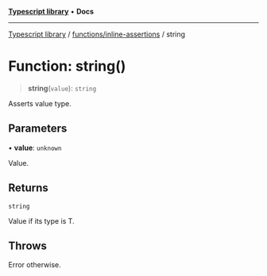 [**Typescript library**](../../../index.md) • **Docs**

***

[Typescript library](../../../modules.md) / [functions/inline-assertions](../index.md) / string

# Function: string()

> **string**(`value`): `string`

Asserts value type.

## Parameters

• **value**: `unknown`

Value.

## Returns

`string`

Value if its type is T.

## Throws

Error otherwise.
